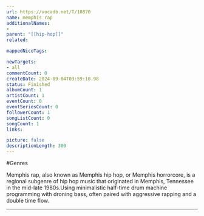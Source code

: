 ```yaml
---
url: https://vocadb.net/T/10870
name: memphis rap
additionalNames: 
- 
parent: "[[hip-hop]]"
related:

mappedNicoTags:

newTargets:
- all
commentCount: 0
createDate: 2024-09-04T03:59:10.98
status: Finished
albumCount: 1
artistCount: 1
eventCount: 0
eventSeriesCount: 0
followerCount: 1
songListCount: 0
songCount: 1
links: 

picture: false
descriptionLength: 300
---
```


#Genres

Memphis rap, also known as Memphis hip hop, or Memphis horrorcore, is a regional subgenre of hip hop music that originated in Memphis, Tennessee in the mid-late 1980s.Using minimalistic half-time drum machine programming with droning bass, often paired with aggressive rapping and a double time flow.

---

